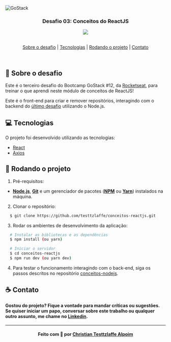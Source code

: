 <img alt="GoStack" src="https://storage.googleapis.com/golden-wind/bootcamp-gostack/header-desafios.png" />

<h3 align="center">
  Desafio 03: Conceitos do ReactJS
</h3>

<div align="center">
    <img src="https://img.shields.io/badge/frontend-reactjs-blue"/>
</div>

<br>

<p align="center">
  <a href="#sobre">Sobre o desafio</a> | 
  <a href="#tecnologias">Tecnologias</a> | 
  <a href="#run">Rodando o projeto</a> | 
  <a href="#contato">Contato</a>
</p>

<br>

<a id="sobre"></a>

## :rocket: Sobre o desafio

Este é o terceiro desafio do Bootcamp GoStack #12, da <a href="https://rocketseat.com.br/">Rocketseat</a>, para treinar o que aprendi neste módulo de conceitos de ReactJS!

Este é o front-end para criar e remover repositórios, interagindo com o backend do [último desafio](https://github.com/testtzlaffe/conceitos-nodejs) utilizando o Node.js.

<a id="tecnologias"></a>

## :computer: Tecnologias

O projeto foi desenvolvido utilizando as tecnologias:

- [React](https://reactjs.org/)
- [Axios](https://github.com/axios/axios)

<a id="run"></a>

## :running: Rodando o projeto

1. Pré-requisitos:

- **[Node.js](https://nodejs.org/en/)**, **[Git](https://git-scm.com/)** e um gerenciador de pacotes (**[NPM](https://www.npmjs.com/)** ou **[Yarn](https://yarnpkg.com/)**) instalados na máquina.

2. Clonar o repositório:

```sh
  $ git clone https://github.com/testtzlaffe/conceitos-reactjs.git
```

3. Rodar os ambientes de desenvolvimento da aplicação:

```sh
  # Instalar as bibliotecas e as dependências
  $ npm install (ou yarn)

  # Iniciar o servidor
  $ cd conceitos-reactjs
  $ npm run dev (ou yarn dev)
```

4. Para testar o funcionamento interagindo com o back-end, siga os passos descritos no repositório [conceitos-nodejs](https://github.com/testtzlaffe/conceitos-nodejs).

<a id="contato"></a>

## :coffee: Contato

<h4>
    Gostou do projeto? Fique a vontade para mandar críticas ou sugestões. Se quiser iniciar um papo, conversar sobre este trabalho ou qualquer outro assunto, me chame no <a href="https://www.linkedin.com/in/christian-testtzlaffe-alpoim/" target="_blank">Linkedin</a>.
</h4>

---

<h4 align="center">
    Feito com 💜 por <a href="https://www.linkedin.com/in/christian-testtzlaffe-alpoim/" target="_blank">Christian Testtzlaffe Alpoim</a>
</h4>
